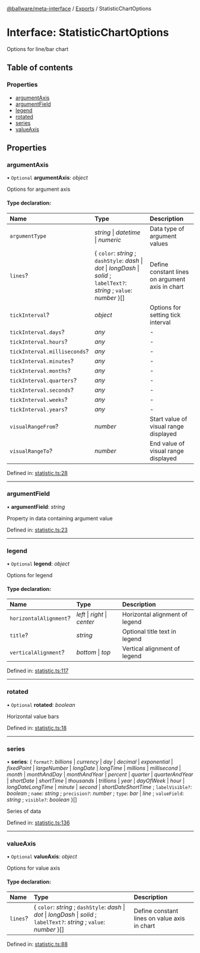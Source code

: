 [@ballware/meta-interface](../README.md) / [Exports](../modules.md) / StatisticChartOptions

# Interface: StatisticChartOptions

Options for line/bar chart

## Table of contents

### Properties

- [argumentAxis](statisticchartoptions.md#argumentaxis)
- [argumentField](statisticchartoptions.md#argumentfield)
- [legend](statisticchartoptions.md#legend)
- [rotated](statisticchartoptions.md#rotated)
- [series](statisticchartoptions.md#series)
- [valueAxis](statisticchartoptions.md#valueaxis)

## Properties

### argumentAxis

• `Optional` **argumentAxis**: *object*

Options for argument axis

#### Type declaration:

Name | Type | Description |
:------ | :------ | :------ |
`argumentType` | *string* \| *datetime* \| *numeric* | Data type of argument values   |
`lines`? | { `color`: *string* ; `dashStyle`: *dash* \| *dot* \| *longDash* \| *solid* ; `labelText?`: *string* ; `value`: *number*  }[] | Define constant lines on argument axis in chart   |
`tickInterval`? | *object* | Options for setting tick interval   |
`tickInterval.days`? | *any* | - |
`tickInterval.hours`? | *any* | - |
`tickInterval.milliseconds`? | *any* | - |
`tickInterval.minutes`? | *any* | - |
`tickInterval.months`? | *any* | - |
`tickInterval.quarters`? | *any* | - |
`tickInterval.seconds`? | *any* | - |
`tickInterval.weeks`? | *any* | - |
`tickInterval.years`? | *any* | - |
`visualRangeFrom`? | *number* | Start value of visual range displayed   |
`visualRangeTo`? | *number* | End value of visual range displayed   |

Defined in: [statistic.ts:28](https://github.com/ballware/ballware-client/blob/c28ad0b/packages/meta-interface/src/statistic.ts#L28)

___

### argumentField

• **argumentField**: *string*

Property in data containing argument value

Defined in: [statistic.ts:23](https://github.com/ballware/ballware-client/blob/c28ad0b/packages/meta-interface/src/statistic.ts#L23)

___

### legend

• `Optional` **legend**: *object*

Options for legend

#### Type declaration:

Name | Type | Description |
:------ | :------ | :------ |
`horizontalAlignment`? | *left* \| *right* \| *center* | Horizontal alignment of legend   |
`title`? | *string* | Optional title text in legend   |
`verticalAlignment`? | *bottom* \| *top* | Vertical alignment of legend   |

Defined in: [statistic.ts:117](https://github.com/ballware/ballware-client/blob/c28ad0b/packages/meta-interface/src/statistic.ts#L117)

___

### rotated

• `Optional` **rotated**: *boolean*

Horizontal value bars

Defined in: [statistic.ts:18](https://github.com/ballware/ballware-client/blob/c28ad0b/packages/meta-interface/src/statistic.ts#L18)

___

### series

• **series**: { `format?`: *billions* \| *currency* \| *day* \| *decimal* \| *exponential* \| *fixedPoint* \| *largeNumber* \| *longDate* \| *longTime* \| *millions* \| *millisecond* \| *month* \| *monthAndDay* \| *monthAndYear* \| *percent* \| *quarter* \| *quarterAndYear* \| *shortDate* \| *shortTime* \| *thousands* \| *trillions* \| *year* \| *dayOfWeek* \| *hour* \| *longDateLongTime* \| *minute* \| *second* \| *shortDateShortTime* ; `labelVisible?`: *boolean* ; `name`: *string* ; `precision?`: *number* ; `type`: *bar* \| *line* ; `valueField`: *string* ; `visible?`: *boolean*  }[]

Series of data

Defined in: [statistic.ts:136](https://github.com/ballware/ballware-client/blob/c28ad0b/packages/meta-interface/src/statistic.ts#L136)

___

### valueAxis

• `Optional` **valueAxis**: *object*

Options for value axis

#### Type declaration:

Name | Type | Description |
:------ | :------ | :------ |
`lines`? | { `color`: *string* ; `dashStyle`: *dash* \| *dot* \| *longDash* \| *solid* ; `labelText?`: *string* ; `value`: *number*  }[] | Define constant lines on value axis in chart   |

Defined in: [statistic.ts:88](https://github.com/ballware/ballware-client/blob/c28ad0b/packages/meta-interface/src/statistic.ts#L88)
